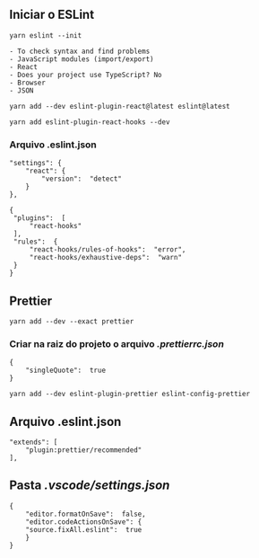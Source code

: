 ## Iniciar o ESLint
```
yarn eslint --init
```
	- To check syntax and find problems
	- JavaScript modules (import/export)
	- React
	- Does your project use TypeScript? No
	- Browser
	- JSON

```
yarn add --dev eslint-plugin-react@latest eslint@latest
```
```
yarn add eslint-plugin-react-hooks --dev
```

<h3> Arquivo .eslint.json</h3>

```
"settings": {
	"react": {
		"version":  "detect"
	}
},
```

```
{
 "plugins":  [
	 "react-hooks"
 ],
 "rules":  {
	 "react-hooks/rules-of-hooks":  "error",
	 "react-hooks/exhaustive-deps":  "warn"
 }
}
```
## Prettier
```
yarn add --dev --exact prettier
```

<h3>Criar na raiz do projeto o arquivo <i>.prettierrc.json</i></h3>

```
{
	"singleQuote":  true
}
```
```
yarn add --dev eslint-plugin-prettier eslint-config-prettier
```

<h2>Arquivo .eslint.json</h2>

```
"extends": [
	"plugin:prettier/recommended"
],
```

<h2>Pasta <i>.vscode/settings.json</i></h2>

```
{
	"editor.formatOnSave":  false,
	"editor.codeActionsOnSave": {
	"source.fixAll.eslint":  true
	}
}
```
